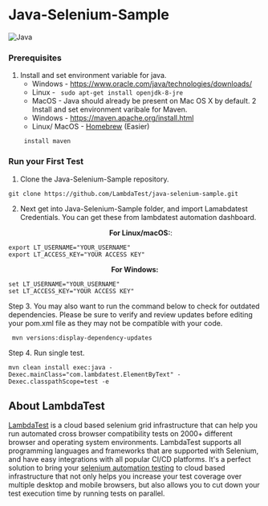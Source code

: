 # Java-Selenium-Sample
![Java](https://www.lambdatest.com/support/assets/images/og-images/Java-with-Selenium-1-1.jpg)

### Prerequisites
1. Install and set environment variable for java.
    * Windows - https://www.oracle.com/java/technologies/downloads/
    * Linux - ```  sudo apt-get install openjdk-8-jre  ```
    * MacOS - Java should already be present on Mac OS X by default.
2 Install and set environment varibale for Maven.
    * Windows - https://maven.apache.org/install.html
    * Linux/ MacOS -  [Homebrew](http://brew.sh/) (Easier)
    ```
     install maven
    ```
    
### Run your First Test
1. Clone the Java-Selenium-Sample repository. 
```
git clone https://github.com/LambdaTest/java-selenium-sample.git
```
2. Next get into Java-Selenium-Sample folder, and import Lamabdatest Credentials. You can get these from lambdatest automation dashboard.
   <p align="center">
   <b>For Linux/macOS:</b>:
 
```
export LT_USERNAME="YOUR_USERNAME"
export LT_ACCESS_KEY="YOUR ACCESS KEY"
```
<p align="center">
   <b>For Windows:</b>

```
set LT_USERNAME="YOUR_USERNAME"
set LT_ACCESS_KEY="YOUR ACCESS KEY"
```
Step 3. You may also want to run the command below to check for outdated dependencies. Please be sure to verify and review updates before editing your pom.xml file as they may not be compatible with your code.
```
 mvn versions:display-dependency-updates
```
Step 4. Run single test.
```
mvn clean install exec:java -Dexec.mainClass="com.lambdatest.ElementByText" -Dexec.classpathScope=test -e
```

## About LambdaTest

[LambdaTest](https://www.lambdatest.com/) is a cloud based selenium grid infrastructure that can help you run automated cross browser compatibility tests on 2000+ different browser and operating system environments. LambdaTest supports all programming languages and frameworks that are supported with Selenium, and have easy integrations with all popular CI/CD platforms. It's a perfect solution to bring your [selenium automation testing](https://www.lambdatest.com/selenium-automation) to cloud based infrastructure that not only helps you increase your test coverage over multiple desktop and mobile browsers, but also allows you to cut down your test execution time by running tests on parallel.

